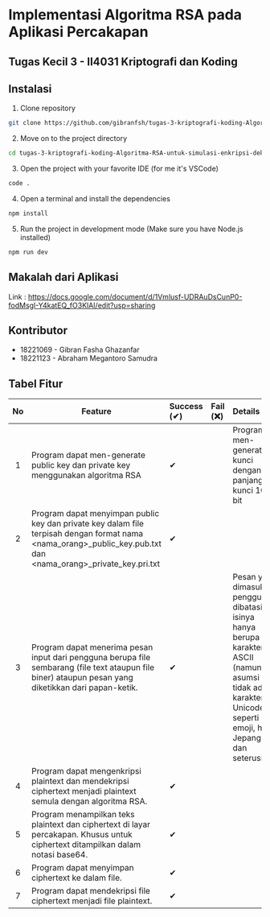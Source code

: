 # Implementasi Algoritma RSA pada Aplikasi Percakapan

## Tugas Kecil 3 - II4031 Kriptografi dan Koding

## Instalasi

1. Clone repository

```bash
git clone https://github.com/gibranfsh/tugas-3-kriptografi-koding-Algoritma-RSA-untuk-simulasi-enkripsi-dekripsi-pada-aplikasi-chat
```

2. Move on to the project directory

```bash
cd tugas-3-kriptografi-koding-Algoritma-RSA-untuk-simulasi-enkripsi-dekripsi-pada-aplikasi-chat
```

3. Open the project with your favorite IDE (for me it's VSCode)

```bash
code .
```

4. Open a terminal and install the dependencies

```bash
npm install
```

5. Run the project in development mode (Make sure you have Node.js installed)

```bash
npm run dev
```

## Makalah dari Aplikasi

Link : https://docs.google.com/document/d/1Vmlusf-UDRAuDsCunP0-fodMsgI-Y4katEQ_fO3KlAI/edit?usp=sharing

## Kontributor

- 18221069 - Gibran Fasha Ghazanfar
- 18221123 - Abraham Megantoro Samudra

## Tabel Fitur

| No  | Feature                                                                                                       | Success (✔) | Fail (❌) | Details                                                                                                                                             |
| :-: | ------------------------------------------------------------------------------------------------------------- | :---------- | :-------- | :-------------------------------------------------------------------------------------------------------------------------------------------------- |
|  1  | Program dapat men-generate public key dan private key menggunakan algoritma RSA                             | ✔           |           | Program men-generate kunci dengan panjang kunci 1024 bit |
|  2  | Program dapat menyimpan public key dan private key dalam file terpisah dengan format nama <nama_orang>_public_key.pub.txt dan <nama_orang>_private_key.pri.txt | ✔           |           | 
|  3  | Program dapat menerima pesan input dari pengguna berupa file sembarang (file text ataupun file biner) ataupun pesan yang diketikkan dari papan-ketik.          | ✔           |           | Pesan yang dimasukkan pengguna dibatasi isinya hanya berupa karakter ASCII (namun, asumsi tidak ada karakter Unicode seperti emoji, huruf Jepang, dan seterusnya) |
|  4  | Program dapat mengenkripsi plaintext dan mendekripsi ciphertext menjadi plaintext semula dengan algoritma RSA.                                                             | ✔           |           |
|  5  | Program menampilkan teks plaintext dan ciphertext di layar percakapan. Khusus untuk ciphertext ditampilkan dalam notasi base64.                                   | ✔           |           |
|  6  | Program dapat menyimpan ciphertext ke dalam file.                                                          | ✔           |           |
|  7  | Program dapat mendekripsi file ciphertext menjadi file plaintext.                                          | ✔           |           |
